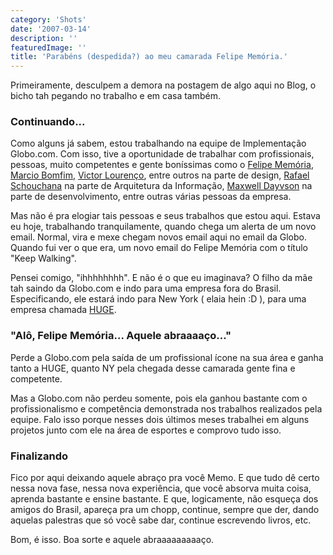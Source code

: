 ```yaml
---
category: 'Shots'
date: '2007-03-14'
description: ''
featuredImage: ''
title: 'Parabéns (despedida?) ao meu camarada Felipe Memória.'
---
```


Primeiramente, desculpem a demora na postagem de algo aqui no Blog, o bicho tah pegando no trabalho e em casa também.

### Continuando...

Como alguns já sabem, estou trabalhando na equipe de Implementação Globo.com. Com isso, tive a oportunidade de trabalhar com profissionais, pessoas, muito competentes e gente boníssimas como o [Felipe Memória](http://www.fmemoria.com.br/), [Marcio Bomfim](http://www.marciobomfim.com/), [Victor Lourenço](http://www.vlourenco.com/), entre outros na parte de design, [Rafael Schouchana](http://www.rafaelschouchana.com/) na parte de Arquitetura da Informação, [Maxwell Dayvson](http://www.dayvson.com/) na parte de desenvolvimento, entre outras várias pessoas da empresa.

Mas não é pra elogiar tais pessoas e seus trabalhos que estou aqui. Estava eu hoje, trabalhando tranquilamente, quando chega um alerta de um novo email. Normal, vira e mexe chegam novos email aqui no email da Globo. Quando fui ver o que era, um novo email do Felipe Memória com o título "Keep Walking".

Pensei comigo, "ihhhhhhhh". E não é o que eu imaginava? O filho da mãe tah saindo da Globo.com e indo para uma empresa fora do Brasil. Especificando, ele estará indo para New York ( elaia hein :D ), para uma empresa chamada [HUGE](http://www.hugeinc.com).

### "Alô, Felipe Memória... Aquele abraaaaço..."

Perde a Globo.com pela saída de um profissional ícone na sua área e ganha tanto a HUGE, quanto NY pela chegada desse camarada gente fina e competente.

Mas a Globo.com não perdeu somente, pois ela ganhou bastante com o profissionalismo e competência demonstrada nos trabalhos realizados pela equipe. Falo isso porque nesses dois últimos meses trabalhei em alguns projetos junto com ele na área de esportes e comprovo tudo isso.

### Finalizando

Fico por aqui deixando aquele abraço pra você Memo. E que tudo dê certo nessa nova fase, nessa nova experiência, que você absorva muita coisa, aprenda bastante e ensine bastante. E que, logicamente, não esqueça dos amigos do Brasil, apareça pra um chopp, continue, sempre que der, dando aquelas palestras que só você sabe dar, continue escrevendo livros, etc.

Bom, é isso. Boa sorte e aquele abraaaaaaaaaço.
